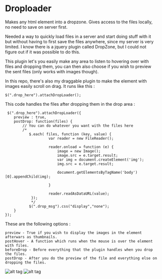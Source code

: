 # Droploader
Makes any html element into a dropzone. Gives access to the files locally, no need to save on server first.

Needed a way to quickly load files in a server and start doing stuff with it but without having to first save the files anywhere,
since my server is very limited. I know there is a jquery plugin called DropZone, but I could not figure out if it was possible
to do this.

This plugin let's you easily make any area to listen to hovering over with files and dropping them, you can then also choose if
you wish to preview the sent files (only works with images though).

In this repo, there's also my draggable plugin to make the element with images easily scroll on drag.
It runs like this :

    $(".drop_here").attachDropLoader();

This code handles the files after dropping them in the drop area :

     $(".drop_here").attachDropLoader({
        preview : true,
		postDrop: function(files) {
            // You can do whatever you want with the files here
            /*
               $.each( files, function (key, value) {
                        var reader = new FileReader();

                        reader.onload = function (e) {
                            image = new Image();
                            image.src = e.target.result;
                            var img = document.createElement('img');
                            img.src = e.target.result;

                            document.getElementsByTagName('body')[0].appendChild(img);

                        }
                        
                        reader.readAsDataURL(value);
                });
                */
               $(".drop_msg").css("display","none");
        }
    });
    
These are the following options :

    preview - True if you wish to display the images in the element afterwars as thumbnails.
    postHover - A function which runs when the mouse is over the element with files.
    beforeDrop - Before everything that the plugin handles when you drop the files.
    postDrop - After you do the preview of the file and everything else on dropping the files.


![alt tag](http://imageshack.com/a/img673/9150/vqE5qu.png)
![alt tag](http://imageshack.com/a/img908/9882/volYb5.png)
